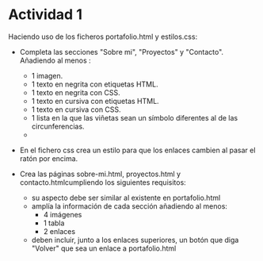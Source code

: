 # Actividad 1
Haciendo uso de los ficheros portafolio.html y estilos.css:

- Completa las secciones "Sobre mi", "Proyectos" y "Contacto". Añadiendo al menos :
  - 1 imagen.
  - 1 texto en negrita con etiquetas HTML.
  - 1 texto en negrita con CSS.
  - 1 texto en cursiva con etiquetas HTML.
  - 1 texto en cursiva con CSS.
  - 1 lista en la que las viñetas sean un símbolo diferentes al de las circunferencias.
  - 

- En el fichero css crea un estilo para que los enlaces cambien al pasar el ratón por encima.

- Crea las páginas sobre-mi.html, proyectos.html y contacto.htmlcumpliendo los siguientes requisitos:
  -  su aspecto debe ser similar al existente en portafolio.html
  -  amplía la información de cada sección añadiendo al menos:
     -  4 imágenes
     -  1 tabla
     -  2 enlaces
  -  deben incluir, junto a los enlaces superiores, un botón que diga "Volver" que sea un enlace a portafolio.html



